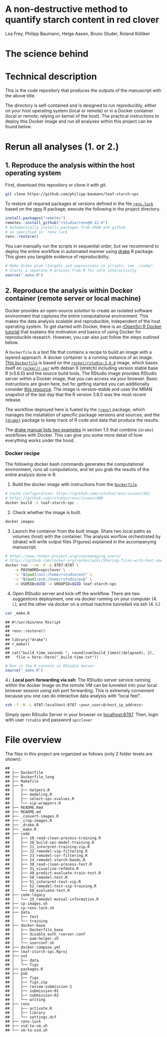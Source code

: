 A non-destructive method to quantify starch content in red clover
================
Lea Frey, Philipp Baumann, Helge Aasen, Bruno Studer, Roland Kölliker

# The science behind

# Technical description

This is the code repository that produces the outputs of the manuscript
with the above title.

The directory is self-contained and is designed to run reproducibly,
either on your host operating system (local or remote) or in a Docker
container (local or remote; relying on kernel of the host). The
practical instructions to deploy this Docker image and run all analyses
within this project can be found below.

# Rerun all analyses (1. or 2.)

## 1\. Reproduce the analysis within the host operating system

First, download this repository or clone it with git.

``` bash
git clone https://github.com/philipp-baumann/leaf-starch-spc
```

To restore all required packages at versions defined in the file
[`renv.lock`](https://github.com/philipp-baumann/leaf-starch-spc/blob/master/renv.lock)
based on the [renv](https://github.com/rstudio/renv) R package, execute
the following in the project directory.

``` r
install.packages("remotes")
remotes::install_github("rstudio/renv@0.12.0")
# Automatically installs packages from CRAN and github 
# as specified in `renv.lock`
renv::restore()
```

You can manually run the scripts in sequential order, but we recommend
to deploy the entire workflow in automated manner using
[drake](https://books.ropensci.org/drake/) R package. This gives you
tangible evidence of reproducibility.

``` r
# Make drake plan (targets and expressions in scripts: see ./code/:
# Starts a separate R process from R for safe interactivity
source("_make.R")
```

## 2\. Reproduce the analysis within Docker container (remote server or local machine)

Docker provides an open-source solution to create an isolated software
environment that captures the entire computational environment. This
makes the data analysis scalable and reproducible, independent of the
host operating system. To get started with Docker, there is an [rOpenSci
R Docker tutorial](https://ropenscilabs.github.io/r-docker-tutorial/)
that explains the motivation and basics of using Docker for reproducible
research. However, you can also just follow the steps outlined below.

A `Dockerfile` is a text file that contains a recipe to build an image
with a layered approach. A docker container is a running instance of an
image. [This
`Dockerfile`](https://github.com/philipp-baumann/leaf-starch-spc/blob/master/Dockerfile)
is based on the
[`rocker/rstudio:3.6.0`](https://hub.docker.com/r/rocker/rstudio/)
image, which bases itself on
[`rocker/r-ver`](https://hub.docker.com/r/rocker/r-ver/) with debian 9
(stretch) including version stable base R (v3.6.0) and the source build
tools. The RStudio image provides RStudio server within a Docker image,
that you can access via your browser. Basic instructions are given here,
but for getting started you can additionally consider [this
resource](https://github.com/rocker-org/rocker/wiki/Using-the-RStudio-image).
The image is version-stable and uses the MRAN snapshot of the last day
that the R version 3.6.0 was the most recent release.

The workflow deployed here is fueled by the
[`{renv}`](https://rstudio.github.io/renv/articles/renv.html) package,
which manages the installation of specific package versions and sources,
and the [`{drake}`](https://docs.ropensci.org/drake/) package to keep
track of R code and data that produce the results.

The [drake manual lists two
examples](https://ropenscilabs.github.io/drake-manual/index.html#with-docker)
in section 1.5 that combine `{drake}` workflows with Docker. This can
give you some more detail of how everything works under the hood.

### Docker recipe

The following docker bash commands generates the computational
environment, runs all computations, and let you grab the results of the
entire analysis done in R.

1.  Build the docker image with instructions from the
    [`Dockerfile`](https://github.com/philipp-baumann/leaf-starch-spc/blob/master/Dockerfile).

<!-- end list -->

``` bash
# Cache configuration: https://github.com/rstudio/renv/issues/362
# https://github.com/rstudio/renv/issues/400
docker build -t leaf-starch-spc .
```

2.  Check whether the image is built.

<!-- end list -->

``` bash
docker images
```

3.  Launch the container from the built image. Share two local paths as
    volumes (host) with the container. The analysis worflow orchestrated
    by {drake} will write output files (Figures) explained in the
    accompanying manuscript.

<!-- end list -->

``` bash
# https://www.rocker-project.org/use/managing_users/
# https://github.com/rocker-org/rocker/wiki/Sharing-files-with-host-machine
docker run --rm -d -p 8787:8787 \
    -e PASSWORD=spcclover \
    -v "$(pwd)/out:/home/rstudio/out" \
    -v "$(pwd)/pub:/home/rstudio/pub" \
    -e USERID=$UID -e GROUPID=$GID leaf-starch-spc
```

4.  Open RStudio server and kick-off the workflow. There are two
    suggestions deployment, one via docker running on your computer (4.
    i.), and the other via docker on a virtual machine tunnelled via ssh
    (4. ii.)

<!-- end list -->

``` bash
cat _make.R
```

    ## #!/usr/bin/env Rscript
    ## 
    ## renv::restore()
    ## 
    ## library("drake")
    ## r_make()
    ## 
    ## cat("build_time_seconds ", round(sum(build_times()$elapsed), 2),
    ##   file = here::here("_build-time.txt"))

``` r
# Run in the R console in RStudio Server
source("_make.R")
```

4.i. **Local port-forwarding via ssh**: The RStudio server service
running within the docker image on the remote VM can be tunneled into
your local browser session using ssh port forwarding. This is extremely
convenient because you one can do interactive data analysis with “local
feel”.

``` bash
ssh -f -N -L 8787:localhost:8787 <your_user>@<host_ip_address>
```

Simply open RStudio Server in your browser on <localhost:8787>. Then,
login with user `rstudio` and password `spcclover`

# File overview

The files in this project are organized as follows (only 2 folder levels
are shown):

    ## .
    ## ├── Dockerfile
    ## ├── Dockerfile_long
    ## ├── Makefile
    ## ├── R
    ## │   ├── helpers.R
    ## │   ├── modeling.R
    ## │   ├── select-spc-xvalues.R
    ## │   └── vip-wrappers.R
    ## ├── README.Rmd
    ## ├── README.md
    ## ├── _convert-images.R
    ## ├── _crop-images.R
    ## ├── _drake.R
    ## ├── _make.R
    ## ├── code
    ## │   ├── 10_read-clean-process-training.R
    ## │   ├── 20_build-spc-model-training.R
    ## │   ├── 21_interpret-training-vip.R
    ## │   ├── 22_remodel-vip-filtering.R
    ## │   ├── 23_remodel-cor-filtering.R
    ## │   ├── 24_remodel-starch-bands.R
    ## │   ├── 30_read-clean-process-test.R
    ## │   ├── 31_visualize-refdata.R
    ## │   ├── 40_predict-evaluate-train-test.R
    ## │   ├── 50_remodel-test.R
    ## │   ├── 51_interpret-test-vip.R
    ## │   ├── 52_remodel-test-vip-training.R
    ## │   └── 60_evaluate-test.R
    ## ├── code-legacy
    ## │   └── 25_remodel-mutual-information.R
    ## ├── cp-images.sh
    ## ├── cp-renv-lock.sh
    ## ├── data
    ## │   ├── test
    ## │   └── training
    ## ├── docker-base
    ## │   ├── Dockerfile_base
    ## │   ├── disable_auth_rserver.conf
    ## │   ├── pam-helper.sh
    ## │   └── userconf.sh
    ## ├── docker-compose.yml
    ## ├── leaf-starch-spc.Rproj
    ## ├── out
    ## │   ├── data
    ## │   └── figs
    ## ├── packages.R
    ## ├── pub
    ## │   ├── figs
    ## │   ├── figs.zip
    ## │   ├── review-submission-2
    ## │   ├── submission-01
    ## │   ├── submission-02
    ## │   └── writing
    ## ├── renv
    ## │   ├── activate.R
    ## │   ├── library
    ## │   └── settings.dcf
    ## ├── renv.lock
    ## ├── ssd-to-vm.sh
    ## └── vm-to-ssd.sh
